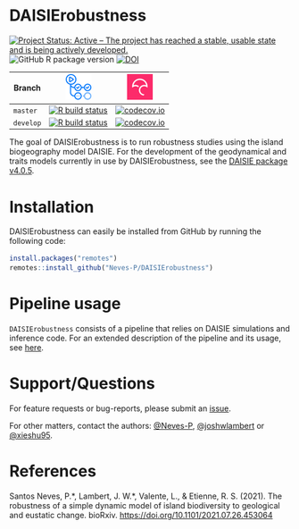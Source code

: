 # DAISIErobustness


<!-- badges: start -->
[![Project Status: Active – The project has reached a stable, usable state and is being actively developed.](https://www.repostatus.org/badges/latest/active.svg)](https://www.repostatus.org/#active)
![GitHub R package version](https://img.shields.io/github/r-package/v/Neves-P/DAISIErobustness)
[![DOI](https://zenodo.org/badge/DOI/10.5281/zenodo.3897237.svg)](https://doi.org/10.5281/zenodo.3897237)

Branch|[![GitHub Actions logo](pics/github_actions_logo.png)](https://github.com/features/actions)|[![Codecov logo](pics/Codecov.png)](https://www.codecov.io)
--------|------------------------------------------------------------------------------------------------------------------------------------------------------------------------------------|--------------------------------------------------------------------------------------------------------------------------------------------------------------------
`master`|[![R build status](https://github.com/Neves-P/DAISIErobustness/workflows/R-CMD-check/badge.svg?branch=master)](https://github.com/Neves-P/DAISIErobustness/actions)|[![codecov.io](https://codecov.io/github/Neves-P/DAISIErobustness/coverage.svg?branch=master)](https://codecov.io/github/Neves-P/DAISIErobustness/branch/master)
`develop`|[![R build status](https://github.com/Neves-P/DAISIErobustness/workflows/R-CMD-check/badge.svg?branch=develop)](https://github.com/Neves-P/DAISIErobustness/actions)|[![codecov.io](https://codecov.io/github/Neves-P/DAISIErobustness/coverage.svg?branch=develop)](https://codecov.io/github/Neves-P/DAISIErobustness/branch/develop)
<!-- badges: end -->

The goal of DAISIErobustness is to run robustness studies using the island biogeography model DAISIE. For the development of the geodynamical and traits models currently in use by DAISIErobustness, see the [DAISIE package v4.0.5](https://github.com/rsetienne/DAISIE/tree/v4.0.2).

# Installation

DAISIErobustness can easily be installed from GitHub by running the following code:
``` r
install.packages("remotes")
remotes::install_github("Neves-P/DAISIErobustness")
```

# Pipeline usage

`DAISIErobustness` consists of a pipeline that relies on DAISIE simulations and inference code. For an extended description of the pipeline and its usage, see [here](https://github.com/Neves-P/DAISIErobustness/wiki).


# Support/Questions
For feature requests or bug-reports, please submit an [issue](https://github.com/Neves-P/DAISIErobustness/issues/new).

For other matters, contact the authors: [@Neves-P](https://github.com/Neves-P), [@joshwlambert](https://github.com/joshwlambert) or [@xieshu95](https://github.com/xieshu95).

# References

Santos Neves, P.\*, Lambert, J. W.\*, Valente, L., & Etienne, R. S. (2021). The robustness of a simple dynamic model of island biodiversity to geological and eustatic change. bioRxiv. https://doi.org/10.1101/2021.07.26.453064
